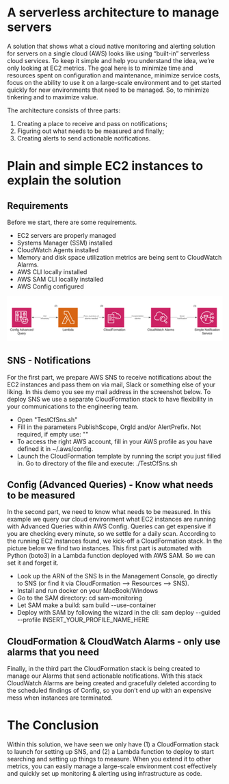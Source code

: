 # A serverless architecture to manage servers

A solution that shows what a cloud native monitoring and alerting solution for servers on a single cloud (AWS) looks like using “built-in” serverless cloud services. To keep it simple and help you understand the idea, we’re only looking at EC2 metrics. The goal here is to minimize time and resources spent on configuration and maintenance, minimize service costs, focus on the ability to use it on a large-scale environment and to get started quickly for new environments that need to be managed. So, to minimize tinkering and to maximize value.

The architecture consists of three parts: 
1.	Creating a place to receive and pass on notifications;
2.	Figuring out what needs to be measured and finally;
3.	Creating alerts to send actionable notifications. 


# Plain and simple EC2 instances to explain the solution

## Requirements
Before we start, there are some requirements. 
- EC2 servers are properly managed
- Systems Manager (SSM) installed
- CloudWatch Agents installed
- Memory and disk space utilization metrics are being sent to CloudWatch Alarms.
- AWS CLI locally installed
- AWS SAM CLI locallly installed
- AWS Config configured

![Alt text](./architecture.png?raw=true "Solution Architecture")

## SNS - Notifications
For the first part, we prepare AWS SNS to receive notifications about the EC2 instances and pass them on via mail, Slack or something else of your liking. In this demo you see my mail address in the screenshot below. To deploy SNS we use a separate CloudFormation stack to have flexibility in your communications to the engineering team.
 
- Open "TestCfSns.sh"
- Fill in the parameters PublishScope, OrgId and/or AlertPrefix. Not required, if empty use: ""
- To access the right AWS account, fill in your AWS profile as you have defined it in ~/.aws/config.
- Launch the CloudFormation template by running the script you just filled in. Go to directory of the file and execute: ./TestCfSns.sh

## Config (Advanced Queries) - Know what needs to be measured
In the second part, we need to know what needs to be measured. In this example we query our cloud environment what EC2 instances are running with Advanced Queries within AWS Config. Queries can get expensive if you are checking every minute, so we settle for a daily scan. According to the running EC2 instances found, we kick-off a CloudFormation stack. In the picture below we find two instances. This first part is automated with Python (boto3) in a Lambda function deployed with AWS SAM. So we can set it and forget it.

- Look up the ARN of the SNS ls in the Management Console, go directly to SNS (or find it via CloudFormation --> Resources --> SNS).
- Install and run docker on your MacBook/Windows
- Go to the SAM directory: cd sam-monitoring
- Let SAM make a build: sam build --use-container
- Deploy with SAM by following the wizard in the cli: sam deploy --guided --profile INSERT_YOUR_PROFILE_NAME_HERE

 
## CloudFormation & CloudWatch Alarms - only use alarms that you need
Finally, in the third part the CloudFormation stack is being created to manage our Alarms that send actionable notifications. With this stack CloudWatch Alarms are being created and gracefully deleted according to the scheduled findings of Config, so you don’t end up with an expensive mess when instances are terminated. 

# The Conclusion

Within this solution, we have seen we only have (1) a CloudFormation stack to launch for setting up SNS, and (2) a Lambda function to deploy to start searching and setting up things to measure. When you extend it to other metrics, you can easily manage a large-scale environment cost effectively and quickly set up monitoring & alerting using infrastructure as code.
